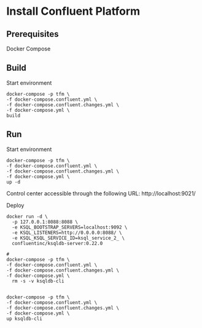 # Install Confluent Platform

## Prerequisites

Docker Compose

## Build

Start environment

```shell
docker-compose -p tfm \
-f docker-compose.confluent.yml \
-f docker-compose.confluent.changes.yml \
-f docker-compose.yml \
build
```
## Run

Start environment

```shell
docker-compose -p tfm \
-f docker-compose.confluent.yml \
-f docker-compose.confluent.changes.yml \
-f docker-compose.yml \
up -d
```

Control center accessible through the following URL: http://localhost:9021/

Deploy 

```shell
docker run -d \
  -p 127.0.0.1:8088:8088 \
  -e KSQL_BOOTSTRAP_SERVERS=localhost:9092 \
  -e KSQL_LISTENERS=http://0.0.0.0:8088/ \
  -e KSQL_KSQL_SERVICE_ID=ksql_service_2_ \
  confluentinc/ksqldb-server:0.22.0

# 
docker-compose -p tfm \
-f docker-compose.confluent.yml \
-f docker-compose.confluent.changes.yml \
-f docker-compose.yml \
  rm -s -v ksqldb-cli


docker-compose -p tfm \
-f docker-compose.confluent.yml \
-f docker-compose.confluent.changes.yml \
-f docker-compose.yml \
up ksqldb-cli
```